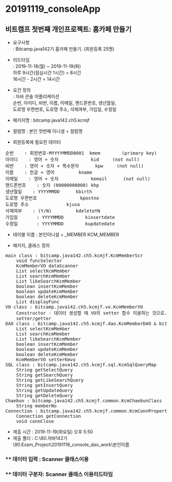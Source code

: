 # __20191119_consoleApp__
## 비트캠프 첫번째 개인프로젝트: 홈카페 만들기

* 요구사항   
	: Bitcamp.java142기 홈카페 만들기. (회원등록 25명)

* 리드타임   
	: 2019-11-18(월) ~ 2019-11-19(화)   
	  하루 9시간(점심시간 1시간) = 8시간   
	  16시간 - 2시간 = 14시간

* 요건 정의   
	: 자바 콘솔 어플리케이션   
	  순번, 아이디, 비번, 이름, 이메일, 핸드폰번호, 생년월일,   
	  도로명 우편번호, 도로명 주소, 삭제여부, 가입일, 수정일

* 패키지명 : bitcamp.java142.ch5.kcmjf
* 컬럼명 : 본인 첫번째 이니셜 + 컬럼명

* 회원등록에 필요한 데이터
<pre>
순번    : 회원번호-MYYYYMMDD0001	kmem		(primary key)   
아이디    : 영어 + 숫자			kid		(not null)   
비번    : 영어 + 숫자 + 특수문자		kpw		(not null)   
이름    : 한글 + 영어			kname   
이메일    : 영어 + 숫자			kemail		(not null)   
핸드폰번호    : 숫자 (00000000000)	khp   
생년월일	: YYYYMMDD		kbirth   
도로명 우편번호				kpostno   
도로명 주소				kjuso   
삭제여부	: (Y/N)			kdeleteYN   
가입일       : YYYYMMDD		kinsertdate   
수정일       : YYYYMMDD		kupdatedate
</pre>
* 테이블 이름 : 본인이니셜 + _MEMBER		KCM_MEMBER

* 패키지, 클래스 정의
<pre>
main class : bitcamp.java142.ch5.kcmjf.KcmMemberScr
	void funcSelector
	KcmMemberVO dataScanner
	List<KcmMemberVO> selectKcmMember
	List<KcmMemberVO> searchKcmMember
	List<KcmMemberVO> likeSearchKcmMember
	boolean insertKcmMember
	boolean updateKcmMember
	boolean deleteKcmMember
	List<KcmMemberVO> displayFunc
VO class : bitcamp.java142.ch5.kcmjf.vo.KcmMemberVO
	Constructor - 데이터 생성할 때 VO의 setter 함수 이용하는 것으로. -> 기본 생성자만
	setter/getter
DAO class : bitcamp.java142.ch5.kcmjf.dao.KcmMemberDAO & bitcamp.java142.ch5.kcmjf.dao.KcmMemberDAOImpl
	List<KcmMemberVO> selectKcmMember
	List<KcmMemberVO> searchKcmMember
	List<KcmMemberVO> likeSearchKcmMember
	boolean insertKcmMember
	boolean updateKcmMember
	boolean deleteKcmMember 
	KcmMemberVO setterKmvo
SQL class : bitcamp.java142.ch5.kcmjf.sql.KcmSqlQueryMap
	String getSelectQuery
	String getSearchQuery
	String getLikeSearchQuery
	String getInsertQuery
	String getUpdateQuery
	String getDeleteQuery
Chaebun : bitcamp.java142.ch5.kcmjf.common.KcmChaebunClass
	String memberNo
Connection : bitcamp.java142.ch5.kcmjf.common.KcmConnProperty
	Connection getConnection
	void connClose
</pre>
* 제출 시간 : 2019-11-19(화요일) 오후 5:50
* 제출 폴더 : C:\80.자바142기\90.Exam_Project\20191118_console_dao_work\본인이름

### ** 데이터 입력 : Scanner 클래스이용
### ** 데이터 구분자: Scanner 클래스 이용리드타임   